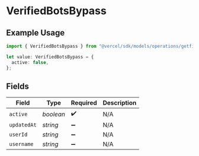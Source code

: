 # VerifiedBotsBypass

## Example Usage

```typescript
import { VerifiedBotsBypass } from "@vercel/sdk/models/operations/getfirewallconfig.js";

let value: VerifiedBotsBypass = {
  active: false,
};
```

## Fields

| Field              | Type               | Required           | Description        |
| ------------------ | ------------------ | ------------------ | ------------------ |
| `active`           | *boolean*          | :heavy_check_mark: | N/A                |
| `updatedAt`        | *string*           | :heavy_minus_sign: | N/A                |
| `userId`           | *string*           | :heavy_minus_sign: | N/A                |
| `username`         | *string*           | :heavy_minus_sign: | N/A                |